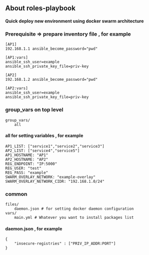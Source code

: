 ## About roles-playbook 
#### Quick deploy new environment using docker swarm architecture

### Prerequisite => prepare inventory file , for example
```
[AP1]
192.168.1.1 ansible_become_password="pwd"

[AP1:vars]
ansible_ssh_user=example
ansible_ssh_private_key_file=priv-key

[AP2]
192.168.1.2 ansible_become_password="pwd"

[AP2:vars]
ansible_ssh_user=example
ansible_ssh_private_key_file=priv-key
```

### group_vars on top level
```
group_vars/
    all
```
#### all for setting variables , for example
```
AP1_LIST: ["service1","service2","service3"]
AP2_LIST: ["service4","service5"]
AP1_HOSTNAME: "AP1"
AP2_HOSTNAME: "AP2"
REG_ENDPOINT: "IP:5000"
REG_USER: "test"
REG_PASS: "example"
SWARM_OVERLAY_NETWORK: "example-overlay"
SWARM_OVERLAY_NETWORK_CIDR: "192.168.1.0/24"
```

### common
```
files/
    daemon.json # for setting docker daemon configuration
vars/
    main.yml # Whatever you want to install packages list
```

#### daemon.json , for example
```
{
    "insecure-registries" : ["PRIV_IP_ADDR:PORT"]
}
```